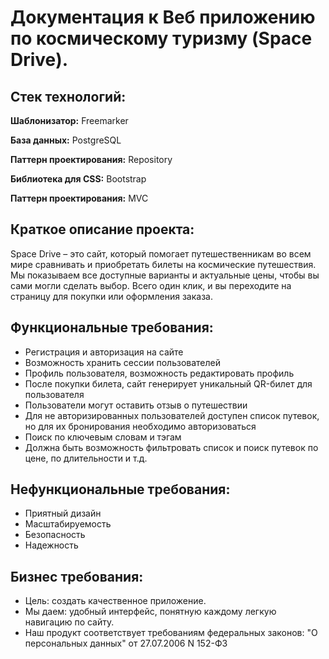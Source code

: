 # Документация к Веб приложению по космическому туризму (Space Drive).

## Стек технологий:
**Шаблонизатор:** Freemarker

**База данных:** PostgreSQL

**Паттерн проектирования:** Repository

**Библиотека для CSS:** Bootstrap

**Паттерн проектирования:** MVC

## Краткое описание проекта:
   Space Drive – это сайт, который помогает путешественникам во всем мире сравнивать и приобретать билеты на
   космические путешествия.  Мы показываем все доступные варианты и актуальные цены, чтобы вы сами могли сделать 
   выбор. Всего один клик, и вы переходите на страницу для покупки или оформления заказа.

## Функциональные требования:
* Регистрация и авторизация на сайте
* Возможность хранить сессии пользователей
* Профиль пользователя, возможность редактировать профиль
* После покупки билета, сайт генерирует уникальный QR-билет для пользователя
* Пользователи могут оставить отзыв о путешествии
* Для не авторизированных пользователей доступен список путевок, но для их бронирования необходимо авторизоваться 
* Поиск по ключевым словам и тэгам
* Должна быть возможность фильтровать список и поиск путевок по цене, по длительности и т.д.

## Нефункциональные требования:
* Приятный дизайн
* Масштабируемость 
* Безопасность
* Надежность

## Бизнес требования:
* Цель: создать качественное приложение.
* Мы даем: удобный интерфейс, понятную каждому легкую навигацию по сайту.
* Наш продукт соответствует требованиям федеральных законов:
  "О персональных данных" от 27.07.2006 N 152-ФЗ
